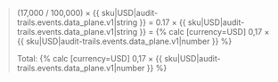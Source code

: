 > (17,000 / 100,000) × {{ sku|USD|audit-trails.events.data_plane.v1|string }} = 0.17 × {{ sku|USD|audit-trails.events.data_plane.v1|string }} = {% calc [currency=USD] 0,17 × {{ sku|USD|audit-trails.events.data_plane.v1|number }} %}
>
> Total: {% calc [currency=USD] 0,17 × {{ sku|USD|audit-trails.events.data_plane.v1|number }} %}